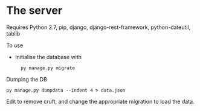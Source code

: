 The server
=============

Requires Python 2.7, pip, django, django-rest-framework, python-dateutil, tablib

To use
* Initialise the database with

        py manage.py migrate

Dumping the DB

    py manage.py dumpdata --indent 4 > data.json

Edit to remove cruft, and change the appropriate migration to load the data. 
